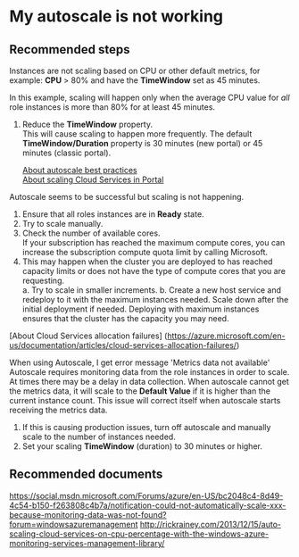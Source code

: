 <properties 
	pageTitle="My autoscale is not working"
	description="My autoscale is not working"
	service="microsoft.classiccompute"
	resource="virtualmachines"
	authors="jluk"
	displayOrder="6"
	selfHelpType="resource"
	supportTopicIds=""
	resourceTags=""	 
	productPesIds=""
	cloudEnvironments="public"
/>

# My autoscale is not working

## **Recommended steps**
Instances are not scaling based on CPU or other default metrics, for example: **CPU** > 80% and have the **TimeWindow** set as 45 minutes.

In this example, scaling will happen only when the average CPU value for *all* role instances is more than 80% for at least 45 minutes.

1. Reduce the **TimeWindow** property. <br>
This will cause scaling to happen more frequently. The default **TimeWindow/Duration** property is 30 minutes  (new portal) or 45 minutes (classic portal).

	[About autoscale best practices](https://azure.microsoft.com/en-us/documentation/articles/insights-autoscale-best-practices/) <br>
	[About scaling Cloud Services in Portal](https://azure.microsoft.com/en-us/documentation/articles/cloud-services-how-to-scale-portal/)

Autoscale seems to be successful but scaling is not happening. <br>

1. Ensure that all roles instances are in **Ready** state. <br>
2. Try to scale manually. <br>
3. Check the number of available cores. <br>
If your subscription has reached the maximum compute cores, you can increase the subscription compute quota limit by calling Microsoft.
4. This may happen when the cluster you are deployed to has reached capacity limits or does not have the type of compute cores that you are requesting. <br>
    a. Try to scale in smaller increments.
    b. Create a new host service and redeploy to it with the maximum instances needed. Scale down after the initial deployment if needed. Deploying with maximum instances ensures that the cluster has the capacity you may need.

[About Cloud Services allocation failures] (https://azure.microsoft.com/en-us/documentation/articles/cloud-services-allocation-failures/) <br>

When using Autoscale, I get error message 'Metrics data not available' <br>
Autoscale requires monitoring data from the role instances in order to scale. At times there may be a delay in data collection. When autoscale cannot get the metrics data, it will scale to the **Default Value** if it is higher than the current instance count. This issue will correct itself when autoscale starts receiving the metrics data.

1. If this is causing production issues, turn off autoscale and manually scale to the number of instances needed.
2. Set your scaling **TimeWindow** (duration) to 30 minutes or higher.

## **Recommended documents**
https://social.msdn.microsoft.com/Forums/azure/en-US/bc2048c4-8d49-4c54-b150-f263808c4b7a/notification-could-not-automatically-scale-xxx-because-monitoring-data-was-not-found?forum=windowsazuremanagement http://rickrainey.com/2013/12/15/auto-scaling-cloud-services-on-cpu-percentage-with-the-windows-azure-monitoring-services-management-library/